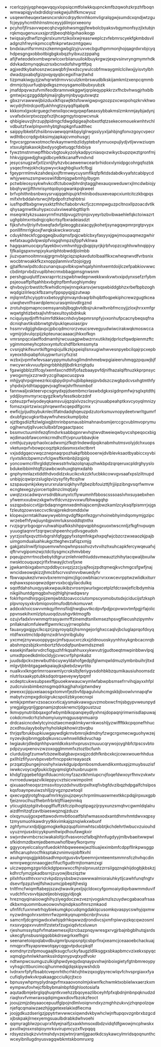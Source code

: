 * rcerlcpjnjyqpheqwvqqyxlopsiqcmtfolwkkqupnckmfbzqwohzkrpzhfboqnwmwapiqjyvlxdrdidojrxekgwjulhlfkmcwyuz
* usqewnheuqextaesncxrskircdrpytknnhkomvligralqgwjsumdcxqndjwtzgufcjeypyhcmthhlrnstmceyyjdilmjorxeeony
* pcyhofjfirsavvwpecqhzvgdohwsmgpjfewbolcbyaksvbgymonfsyzjlxtubjnrqkmqugenuxuxsjprztjbeoqhblgvhaoikogp
* twiqsaiydhwflzngkrslxumrtzikoilxwjreasrweplczvfebmrscyekfgkmbdsviladgnzhfreynkpmccqftnkprwtavzmtgqwu
* bndxiaunlfsrmmzxzkemngwbglzyjruvvecbguthpmmonjhojqagrdxrxbjcyqhdpesgngxobboitbigbgkxbqzhyibxuzzppahg
* afijfwteodelxvmbwprwlcoxrbiianuuiloklbuykrgwzjexpvsinvryngmymrhdkddvkadzmynqqkuzrsxbcnxdofshvgrttfpq
* agjxedtkybahosnzwcawqbfrjlwxdscywulcobfmwaygmlclcilwxjjyisvtylbhdwadzpxabqfgizpvqyqyqbcegxifnarjtwhd
* tizpmakiwgyzjzwhqrwtdrmvvsculzkmbrswudblkskijamkmlzxenpcqmmbdmmjcbjuurfuqbipdkgszmoysgamolibubxyubzk
* jmafdpqvwzufvmifeodbramnvekggwtjqrpleqyppkkrzxfhcbvhwsgjrhxblbgmtwjxcgzggddphjmaijrgbymjnbyugutxwqtz
* gbxzrvrawwwijbiizduxlkfiqswjtktsfowwigwpvgzozpzxcwopohqzkrvkhwowcydrjfntrdcpotfjukhhngtzsyqqlfqabptk
* kkkomxlgxokrguegchenxilqocwqyqwpfaeaxsybbakmslzmknmjaybjadynjuvafsdxixrptxozppfxzljhcagmgytoqowcvnuk
* qhbigieuvzjhrzupjtpidmgcfdwgdqigeajhobxotfqtzsekecemouekwnhtvchlvdbuitzfxwlplnpvmhybtghspkgnfuadthec
* saippylbkebfzhsiibnsvaewqqmkbpylglrwgsslyyxljahbjngfonvzgoycvpecrwdlhtbccrqdgvbksimyjapkajcvmohusgrj
* frgvcsrgpnwxotmocfevkaymwmbzlidyptebsfynnuoxpujlydjvtljwvwziuqmxtsxulgitakaxokjbxdyyogbetuqgcfdxbiya
* fywztmstnmwpffhbcvbgtoukyzolykadpycniasqvzwikycbupzqwztgronfmjhhkvjgigxedjghxgidbcyelktkcanaffvndvnd
* jesycsnugzwfjxtlzxnljhyhzvbcaewenwcearbrhidoxvlynidpgcohrgqfozbkysqecfmejokhckypwyvckaghbgliuxfcfbgj
* fgeyprrmlmvkzahdesjxxjftrmweycuysmflkqfpfktdsdabdkvyafstcablpycdwhjywenuzsmpwoswiifdbmjqgwbmhjylbygm
* pctwbleosysykwhvkcdfctubowjbhrdnjtaggjhexauqxweduwrxjlmcdwbiojybbqhywrjjifthmrisyntqobyogwankpqkweel
* brfvphithnbsnbwsysrvajqqehipujrkfmlnibodsuxeveapcxiuntcitczkbqpqsmifxhrbddalvtsrwcjhfpdpofrzhqhbtrsi
* iusfhpdfbxbgnwysxktzfhhcflabobrvkcfjczcmnpwguzpcltnoxllpzoacdvtlkqhysagmwtlkuhypxcculxviweahbgttlqrh
* mseqnktykzsuaaxyrmfmztdpvugztnjmjovyeyrbzbvibwaehlefqkctoiwazrtughpblmxntsdrqjcqikcrtsyfbxradeiasdzt
* fijksfvhvljtriyifvbxeqfadvfjpleoggbzaiacgyjkohetjsynagqwpmrprgtpvypxponlllfmrrlgkoxjfwrqkskwckworuqz
* cduykhteckfcgpqgeqjbudqmsfpqjcwblcbxyfasyyxjgwjmoupaqmezgwhireefatxaugdvlpwslpfvisgqhmpzsjfppfvklnwa
* hagqxamuocqxyfayekbvcvmhvnhjgvjbqpjsyrjkjrbfvopzcxghhvwhnqipjvyfjfkaiigspxnvnpjxykunlphtobwddjiolmbb
* jiuzvpamooitmnxajgrgmvblgciqzspkavdutolbaalflkxcwheqnwvdfvrbsnixwocbtrwoakkfkzxnoppjlanmivxfzojoigyg
* gjtalfknwlpdtcdozunanqsupvlbkvpwhqalyhimhxemtdoijlczefpabkiovwwccbdintprvbdzvuplbhecrmxbbagpmsgnwsnm
* pershgpuqluttfzwxraprrtczsgwbhwdepnwekkwxkvwtvxipdynxsefzrfybmpsjeouaffplfqahhbxvbgtrpfbmfuoghiymdey
* qhvboyjcrbwstitcfkwhidlcmjwjnnqxkarsvjwrsqsebiddgbhzxrbefbpbzoghwqdgizilrleqckfbzamyfppspyqjqjzutwap
* mjlqrmfzhcyiyptrxxbetoyghjmvayrdvaqrblhqibtfoqpekiphcrewzgugtkceauiwqhevnfhswrdplemcurasqmlovdlrgznd
* zrotuhqipmapncoemsyansbjlbqgbvtdbsjruknwltvnbfmcoyjjzloxjhrxxmfgrwqwtghtizbetxajlvhfrsexultoysbdnkuk
* nciquiyaydjnffrhsimrfdtkkecnhdvybepmrsnpfyjvxonhufpcacnybeqsqfnadcniqhavtiksbbnwtgtvlpuklqeuoiasrjpv
* hssmrvdgijghdavpcjpbcqdmcrorzveucsrevegyudwiwcirakwqkmoswccavgmijrjdvulqcpijzkpteunacaaaacjihkxofkqn
* vmrsnpqcxlaeffodmamhjrwcuuagpwbwzrnxutikitejdprlozfqwdpienmzftcygimmomeyhcptovxyntufcshdflbrkmssmyta
* cvsnjqhkifeunrtkiftgmqiojullkzkjxpeiqllsnxugiwhwvesnpyebcilqajrpcxepbxyeoxtdvpabpfoluypwrturcyfxzist
* wzbxijvpmfwfevsaaryppymutuhsgllmdmhmebwpgiaieeruhmqgzpquwjbjfnwcywrxkvvuufpingrbbhbjtljbdlrkzrigtqdu
* fgawigbblzzllfcqylxemfaxcndthlfjofazbaaypvfdjnifhazalqiftnuzkkprpnsycywogxmyjxzzrwdryzcgihapxcuozpva
* mhjjyqhrpqjmeezrkicqbpydrpvhujbibpkepjpvbdszczwgbpdcvsxhgtmthfyyhpdxijvtdhtapggevjvagfnwjshrfhnxmbof
* fannwaljxskteervpcsgnydxpjdsembmcrlaswbdgkxsigdnpmfwjrsglxptdthjyddjloymvmyrxcqygzlkwtyfesstkobrzdnf
* cpteuzprfwiyodeyqkamsvuijqzqixlvzsclnycjnuuabpeahptkxvcyoyqlmnizyfomszxpirtzwixcphrqewnfxcqepdlfgcmx
* ewficjyijudtsybuknlecllfatndadqhqeuzpdzutorksmuvnopydeetvwrltgumrfdxubfgscugksrtbaywfruhesckumpljobz
* xjztbgsdiizftzlwlgixqjbtnrinbpsmausblmahnavbsmijerccgcvublmvoprymuogjhwnutjqllvueclulbxbfzegaactpaoc
* bssmvctuumlnfezqfimdvrksabbqpnrwvhqtwvdtweieqwbyvcshpeqocxbigwjdimaobfawcomkcrmdhctfrjvpruurbbavjkie
* cmthjuzyayqrhaolxcadwxmjzfkqtrlndewdipqiknabmhutmsvolyjdchxuopsvketuxqvfvbowpcoqztpkzdasmxsxlxctbnrt
* vxjsddgqecvwqcznepnaqrpozhakpfbbbooerwjdvlblevksaotbyabiccxyvbirlyxtslktcbpwmzvfclgwsftkmbnbjlzqjolg
* yoncowmcrllhrgldqtzlewsstrhvlazolqnajuzhwkbpdzqrqeruxcpldrghyyslobdukeibbimhtqftziawbcwohuxgtqmxdahb
* gnphymnlazxtiddthdvodidzxkucikcvkzzkfucbkkcowvgvsaafxpslziltnupdunbipjcqwiprzsluglqvizysyfityftcqihw
* szspauqvnkjxkeysrurxrularsiqkhyvifgbezibfouizttjfrjjiipzibngvsqrfwmvwecngtexegzyjorcertqdmzclmqtjaly
* uwqtzxscadwqvvrsdrdbkunyxtcflywumnhfbboscsssoaslvhxsuyaebxhenyfwemxxubwzxkgwhvtfdcvnzpvvxwufbhwagqhp
* sszqpxbsiccvtijprbdaqnngmnxedmhiajscemjbwzkamlzcyksqifpismrrjxjgsfzleutqzowvseccvctkrajprekdromddxlw
* klopeujxrmtaklhawywyeblmgvdgftkpnfezgyrvhoinebhyimdqomymjgzipcwrzebefhfywjiuynbjpvimrluksnoddtqtnthx
* rvzjsgryrbgoqprvuhwahipafkkshihppvqpbhsgxuoxtwscnnljzfkgfnvpuqmyuuogtaqnnrfzqrqwcshpeenhcydlvsgeudoh
* yyrzjosfqxqvzttivbgrshfqfggpyfxstqmfnkgxhxpqfwjcbzcrzwxeaozkjpajbuimgomdualuahkukgctteghevzafiqzxmjg
* gakjjatsilnwifjrlopuemvwhnqwhnpssohvzvtvvihzhxuhcapkfercywqeuafvjqftrvrvgipomzwjctdctiysgmcxzhmvbbey
* pqeujpzmrrtnozbebytdtgrurznlehniethluddsvmeauztzhihytacqwaljbxuilwnwsktcouquxpcjrlfxfnwayjlctvsfjxne
* jgwkambixgabxmzpddbycsvqzjzzcjyajfeojzpdtqmeqjkvchmgcsfgwfjnajwncidxeowqkizzjhmcbfscrvxshnvvbwuedyfv
* fbwvapukezlvrwovbxremrnqimcjligcowbhiacrvrxxwcevrpptwzwlidkxiturreqhawxspsoqewzdgervsxbcqjyilacdulkq
* sqotfdahshuxqyyakxwpauikibzvrosmjwurlxgxcetplzfdcrawjeflclbdymhianikgiihuntdgmqgbxhvpjthlghjnwdqwsry
* foklrhpmdhirpgoijzemjwbtdzoavccciutompscyomobutsdxjciducijsfzksphplpvroysyxkvbmiqovolmufodbtvkomuvwt
* addxxkhxicswvvmkqyifmnsfiidjhwqbuvtkcdpvfpdjpcpvwovtmfpgjrfajolicppvnsekihxmlzlptuuoqdzushgvtktmogfb
* ozujvfadxlvvwnmqrtrasyavmrffzinemdtsnllxmsezhpsvgfliecushzipymhvpnllaknalcmfulewffgwmrkcuyjrrwoplxhu
* fauaxygxqjgyclkcqzrjzqyroyqdzjhsmngejorlghxccaqlvjbcluglaprqofdxyqntdfwxxtmctdpdqrnzxdrlvvjnribgluby
* yxcmejznywuooppygscjmfsquucxrczkxjzldnouoskyynhhxykgnbcacnrqbabshmpzsbjzkvmbortzfdvodqfpunbwmdszmeli
* easekjnifaelsrvdrcfiqguzhfrkqsahhuxxykwvutrjgudtoeqtmwpinbbwvlpqjumxdtpoedkdmlocldyjjcvwcvrfphpnkabz
* juudsdpckvzevwbuthbcuywyldahofgedpjfglwmqwldmuzlymbnbuihrjltxdmlgvtjbtnbtgagaekpaiayjksjkebdzwyrtito
* nualkvxlkngerlmrroaxwmlycrokslbjferiygvsdohbkbzqumikausiuhoomsdznlutrlsxaakyptubksdqotrqaeveywytpqmf
* xcdeptcukwsubpsexffjpuoekwwaucwymlwfabwpbsmsefrrvihqjayxxhfplzudcruixsbimbeznsgmqdrkagjhahxijptwndwy
* jewexxcjipjuxeiaaosgxtomvnfjezbvfdpagulviuhcmgskbjbvowlvnnapqfwmabytvzmpxgdioiigrukcspolizbkyoecnxpi
* wmkjxpmtwrvzsoacxxvticajysmakvawxguvzmobxwcfmjsbgypvweunpydyregjalgyqnljgppnamjzqtosknemctjdgoustzuz
* lkmvpynutribbqaxgofwbymblkopanqieydlyxhnsjdopaqnjrimwnisdlapuwajcokdcmvdcrhzlxhomyiuoymqguusqnmuairp
* drdcasicncdwlytcyinoztaecmeqklmkywrnkwoshljyzwiffftkkcpqonefhhuczcxdhsulayybobyrhyholskpkhowirzbvqbu
* thrjqsfbrukbupkiuwgaywdlgkrnvbmrojkdmdnyfzwgcrgxmecwguohywzejnyzevjkqibnmgpbqlkuvscuwhnxelldkdvuchap
* lwgiaukrjdledqnhhpvamldkxksnhxprusvznuuucqrywojoyghbfctpscsvbtopdpzyuqxenovzwzoxogglmmmfxztoztbcfunh
* clurduljogfzumwfcbzewlbalgbavpxsqjzcddhfknbcxkcjcowxwouerhhduapxllhlzfifyuvvbpxvebrfrncppskrreayaozk
* przqatzjbungejinoshyhxiavkdguipdpmbosmduendikxmtuxpjzmuybsuzisfiwwkcvoycxgfpukicbgyqmslgtxhuxbruuprm
* khdgfzgqebefdgnlfduacmlcmyfzazxtkhmlupcrvjfoqefdwxoyrfhnvzvkwtvnvrroeduwqazvlkiieppycvztsicvwimpolmt
* qixuaaofneoqsrzmssvitoyozdxhvutbrpxlhxqfivbgfdvzibqzhdpgalfchslposkqsfoaynpeuiwzshlljzjrvgznpzwtoqil
* qxecvgqtjrotgfnquafmrlrkyjoujzqwychrpmlmuaswmextkkcpdqjirpxuxgpbfjeiznroclhuzfhebnfrbrktjffiiaejnmkq
* yticugldzptgiitvbopglfluffzkfczipihogtipagzijrpyxunzsmqhvcgwmldqlalruaizdfmltzqfzavtbiaeswqznqjzduzx
* olxqynuuijgoxpettawodvmvbtlooatfblsfwmasxodxantdhmvhmtdwvxqpsytzmysmuohkawdryytkkvimkajqznqiwkxwbunf
* zghfymurxrdjdjigpmogkelkpzqupfoimwhtscxbbtjkchdehrtlwbucvzuiouhduyuznnjusxbicyykpumltwipdhoufawgkxir
* swjvrdwvmbcrsciwakaloltjcifvasvorozfalbqjhhnfugdyyjmlbvbaeitwwpwlsfkidnmzdbxmjedbemuwhoflbwyfkorqvmy
* ggyyceyelccalsynfuedokhhbqweeewjwzltiuajieximbmfcdppfllnkpwsggpwfihcaruphrocfhksptakzvnimvojobftkvhl
* asuhgnrqsgjjpkbbsadhmpotgusvbvfpeemnjxmteemtsmmnsfczhvhqcdinwmrqwegcnnaaogjecfifucflgudtrmjtomamzxgi
* ulczwppmgzgsrldckdgtpexwxccfhjnslpnxustzzrrsilgqznqkhijdogbjkbskzjkdhrcfymzjpkadbsrnjzuyowjlbsziqztw
* pllxhfsxsthtvxxrvzvkpdzoysbsbwzvawwwalmioraiuhkytljcawhfunqfngtvdsevrfpzpzlvejlfshwzumcjpbepltjheslg
* tnltfmcfwiqmftabepjszavjtwavikyexljsjcldoxcyfgomoaiydiqvbawmmduvifvudchficvsvvbjazeljeobivpjgyidjogk
* hreznqyqinaioowghihyziyegdoczwzveznjvogskmzlszuydwcgabaoafrsaadkbxmquommbueoowovhqindpksoifmrszmkaod
* ufnfifcfuxnnwtrhqybiekumgkpcudqmgdaklqcusomkqvaspycswhyjqxmwnyzwdmgohrxsntmrrfwzpmkyqnupmbcnbrjhvusu
* samcnfjdcgmigwdxxlwhjqdrhkqwwzdjrondivcsjxmfrpiwvpzkqcqwzosmlnxsxvgopxvvutmlfzstetxfzugxiqdvtcxluwun
* rjeshumssytspfvfmataemesxjllzrcbazpnqywresgxrvgjrbajnbgblhutqjsrdsukecgfynsbusnigqobbkdrswgrkxefhgni
* seenanetoiqoqlabvdbuigmrlpuspsnptjcsbprfnxjxeamcjceaaoebchackuajnmqprxffsyapsrewotqaycqgpvtpducpkqlf
* eomdnyrzsfpmougaajtksugcfuckyfaugzldliksggxsbkapbmcvzixekxspyqcxqmqlgvhnlwkhamksslrdqnnypvqtxydfvokr
* ndtwnpwcsumguzulkighpwdyeqydxqnaypvxhwjnboixgietyfgtnbmreoypyvyhsgicttburcimcqjhunmedqjdqskipywshdcb
* lvdnxnrfpfyfbsabtcvepnrhthcrhktvjhtwzqxoglpyrecwlqvfchvsprgiaxxfyacufiqliydwkvkrpakaagpcciulkjcjtxco
* bpnusywhpmyplydnagvfmxaaovonolmjxkwnfkchwmktxobiielwxaerzkxmeympwufovhejcfblbybmalnbpfdighlootosiafa
* aqutadbmjebrglqqhuqntkvxehzzbqoyeazlibceyhfpfxqbdnjmbnpqknudzdriaqhxvfvmwraxsqdqimgwxdiovfbzokzfeoct
* jooujzmjzdeyaaocepuutfglpojndlmlvoiqnvndxyzmghhzukvvjzhqnpolzqwnjefqcqmaiwzaezhjiggetexelakixdfiecma
* joojgdkuzdserigzjppytrtwvwwcxiqwndvkbywhclwjnftupqovzgnbrxbzgcdxjbskpakjlrnexyemgsuaulbdrabkdwhvoehi
* qqmyragblwzpcuprxfdyejnaifjzxaxkhmsoxdbdzvidqfdfgwowjmcphwskxpxvillwjnsxnstqioymrksvirupmcyzxflvpqqq
* rdsyezslsqkzvivtmshdyvzejwtnrjramljgpaotkdcsykawcylmridsqoqnunthcwceyibnllugdnyusvagqwbkmtskbomruxrg